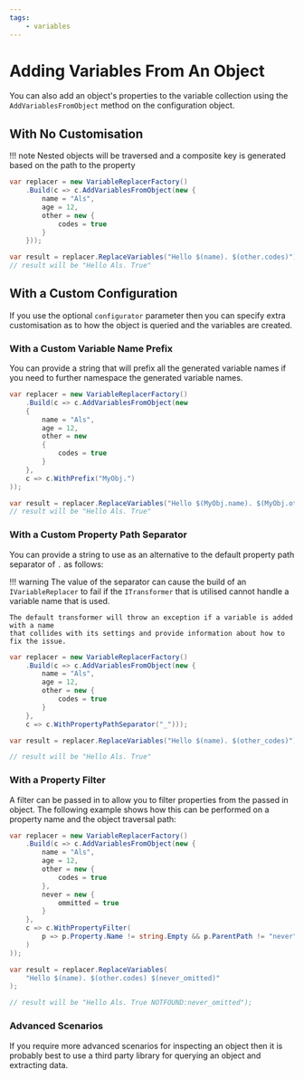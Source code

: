 ```yaml
---
tags:
    - variables
---
```

# Adding Variables From An Object

You can also add an object's properties to the variable collection using the 
`AddVariablesFromObject` method on the configuration object.

## With No Customisation

!!! note
    Nested objects will be traversed and a composite key is generated based
    on the path to the property

```csharp { data-fiddle="SBz54u" }
var replacer = new VariableReplacerFactory()
    .Build(c => c.AddVariablesFromObject(new { 
        name = "Als", 
        age = 12, 
        other = new { 
            codes = true
        } 
    }));

var result = replacer.ReplaceVariables("Hello $(name). $(other.codes)");
// result will be "Hello Als. True"
```

## With a Custom Configuration

If you use the optional `configurator` parameter then you can specify
extra customisation as to how the object is queried and the variables are created.

### With a Custom Variable Name Prefix

You can provide a string that will prefix all the generated variable names if you need
to further namespace the generated variable names.

```csharp { data-fiddle="7xb5Jk" }
var replacer = new VariableReplacerFactory()
    .Build(c => c.AddVariablesFromObject(new
    {
        name = "Als",
        age = 12,
        other = new
        {
            codes = true
        }
    },
    c => c.WithPrefix("MyObj.")
));

var result = replacer.ReplaceVariables("Hello $(MyObj.name). $(MyObj.other.codes)");
// result will be "Hello Als. True"
```
### With a Custom Property Path Separator

You can provide a string to use as an alternative to the default property path separator of `.`
as follows:

!!! warning
    The value of the separator can cause the build of an `IVariableReplacer` to fail
    if the `ITransformer` that is utilised cannot handle a variable name that is used.

    The default transformer will throw an exception if a variable is added with a name
    that collides with its settings and provide information about how to fix the issue.

```csharp { data-fiddle="PRK5bz" }
var replacer = new VariableReplacerFactory()
    .Build(c => c.AddVariablesFromObject(new { 
        name = "Als", 
        age = 12, 
        other = new { 
            codes = true
        }
    },
    c => c.WithPropertyPathSeparator("_")));

var result = replacer.ReplaceVariables("Hello $(name). $(other_codes)");

// result will be "Hello Als. True"
```

### With a Property Filter

A filter can be passed in to allow you to filter properties from the passed in object.
The following example shows how this can be performed on a property name and the
object traversal path:

```csharp { data-fiddle="rBvd9J" }
var replacer = new VariableReplacerFactory()
    .Build(c => c.AddVariablesFromObject(new { 
        name = "Als", 
        age = 12, 
        other = new { 
            codes = true
        },
        never = new {
            ommitted = true
        } 
    },
    c => c.WithPropertyFilter(
        p => p.Property.Name != string.Empty && p.ParentPath != "never"
    )
));

var result = replacer.ReplaceVariables(
    "Hello $(name). $(other.codes) $(never_omitted)"
);

// result will be "Hello Als. True NOTFOUND:never_omitted");
```

### Advanced Scenarios

If you require more advanced scenarios for inspecting an object then it is probably best
to use a third party library for querying an object and extracting data.